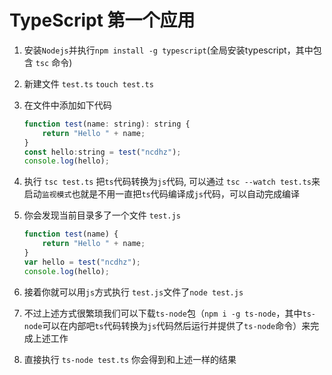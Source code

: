 # TypeScript 第一个应用

1. 安装`Nodejs`并执行`npm install -g typescript`(全局安装typescript，其中包含 `tsc` 命令)
2. 新建文件 `test.ts` `touch test.ts`
3. 在文件中添加如下代码

    ```js
    function test(name: string): string {
        return "Hello " + name;
    }
    const hello:string = test("ncdhz");
    console.log(hello);
    ```

4. 执行 `tsc test.ts` 把`ts`代码转换为`js`代码, 可以通过 `tsc --watch test.ts`来启动`监视模式`也就是不用一直把`ts`代码编译成`js`代码，可以自动完成编译
5. 你会发现当前目录多了一个文件 `test.js`

    ```js
    function test(name) {
        return "Hello " + name;
    }
    var hello = test("ncdhz");
    console.log(hello);
    ```

6. 接着你就可以用`js`方式执行 `test.js`文件了`node test.js`
7. 不过上述方式很繁琐我们可以下载`ts-node`包（`npm i -g ts-node`，其中`ts-node`可以在内部吧`ts`代码转换为`js`代码然后运行并提供了`ts-node`命令）来完成上述工作
8. 直接执行 `ts-node test.ts` 你会得到和上述一样的结果
